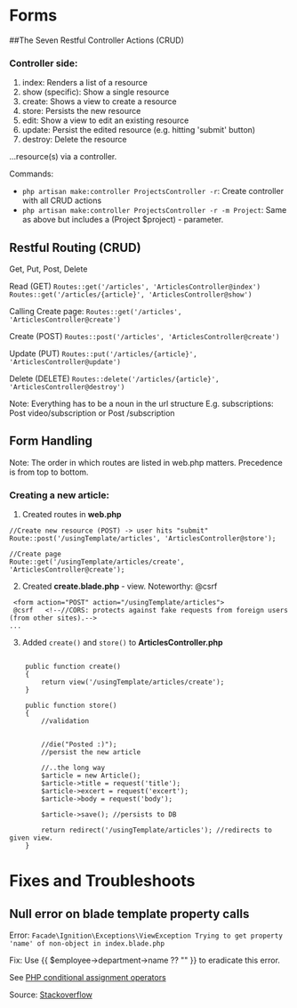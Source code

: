 # Forms

##The Seven Restful Controller Actions (CRUD)

### Controller side:
1. index: Renders a list of a resource
2. show (specific): Show a single resource
3. create: Shows a view to create a resource
4. store: Persists the new resource
5. edit: Show a view to edit an existing resource
6. update: Persist the edited resource (e.g. hitting 'submit' button)
7. destroy: Delete the resource

...resource(s) via a controller.

Commands:
- `php artisan make:controller ProjectsController -r`: Create controller with all CRUD actions
- `php artisan make:controller ProjectsController -r -m Project`: Same as above but includes a (Project $project) - parameter.



## Restful Routing (CRUD)

Get, Put, Post, Delete

Read (GET)
`Routes::get('/articles', 'ArticlesController@index')`
`Routes::get('/articles/{article}', 'ArticlesController@show')`

Calling Create page: `Routes::get('/articles', 'ArticlesController@create')`

Create (POST)
`Routes::post('/articles', 'ArticlesController@create')`


Update (PUT)
`Routes::put('/articles/{article}', 'ArticlesController@update')`

Delete (DELETE)
`Routes::delete('/articles/{article}', 'ArticlesController@destroy')`


Note: Everything has to be a noun in the url structure
E.g. subscriptions: Post video/subscription or Post /subscription


## Form Handling

Note: The order in which routes are listed in web.php matters. Precedence is from top to bottom.

### Creating a new article:

1. Created routes in **web.php**

```
//Create new resource (POST) -> user hits "submit"
Route::post('/usingTemplate/articles', 'ArticlesController@store');

//Create page
Route::get('/usingTemplate/articles/create', 'ArticlesController@create');
```

2. Created **create.blade.php** - view. Noteworthy: @csrf
```
 <form action="POST" action="/usingTemplate/articles">
 @csrf   <!--//CORS: protects against fake requests from foreign users (from other sites).-->
...
```

3. Added `create()` and `store()` to **ArticlesController.php**
```

    public function create()
    {
        return view('/usingTemplate/articles/create');
    }

    public function store()
    {
        //validation


        //die("Posted :)");
        //persist the new article

        //..the long way
        $article = new Article();
        $article->title = request('title');
        $article->excert = request('excert');
        $article->body = request('body');

        $article->save(); //persists to DB

        return redirect('/usingTemplate/articles'); //redirects to given view.
    }
```


# Fixes and Troubleshoots

## Null error on blade template property calls

Error: `Facade\Ignition\Exceptions\ViewException Trying to get property 'name' of non-object in index.blade.php`

Fix: Use {{ $employee->department->name ?? "" }} to eradicate this error.

See [PHP conditional assignment operators](https://www.w3schools.com/php/php_operators.asp)

Source: [Stackoverflow](https://stackoverflow.com/questions/60178498/facade-ignition-exceptions-viewexception-trying-to-get-property-name-of-non-ob)